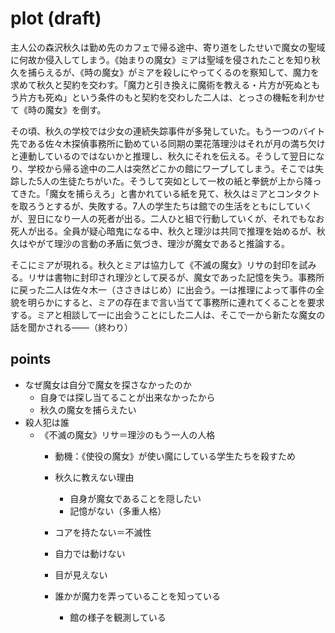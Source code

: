 # plot (draft)

主人公の森沢秋久は勤め先のカフェで帰る途中、寄り道をしたせいで魔女の聖域に何故か侵入してしまう。《始まりの魔女》ミアは聖域を侵されたことを知り秋久を捕らえるが、《時の魔女》がミアを殺しにやってくるのを察知して、魔力を求めて秋久と契約を交わす。「魔力と引き換えに魔術を教える・片方が死ぬともう片方も死ぬ」という条件のもと契約を交わした二人は、とっさの機転を利かせて《時の魔女》を倒す。

その頃、秋久の学校では少女の連続失踪事件が多発していた。もう一つのバイト先である佐々木探偵事務所に勤めている同期の栗花落理沙はそれが月の満ち欠けと連動しているのではないかと推理し、秋久にそれを伝える。そうして翌日になり、学校から帰る途中の二人は突然どこかの館にワープしてしまう。そこでは失踪した5人の生徒たちがいた。そうして突如として一枚の紙と拳銃が上から降ってきた。「魔女を捕らえろ」と書かれている紙を見て、秋久はミアとコンタクトを取ろうとするが、失敗する。7人の学生たちは館での生活をともにしていくが、翌日になり一人の死者が出る。二人ひと組で行動していくが、それでもなお死人が出る。全員が疑心暗鬼になる中、秋久と理沙は共同で推理を始めるが、秋久はやがて理沙の言動の矛盾に気づき、理沙が魔女であると推論する。

そこにミアが現れる。秋久とミアは協力して《不滅の魔女》リサの封印を試みる。リサは書物に封印され理沙として戻るが、魔女であった記憶を失う。事務所に戻った二人は佐々木一（ささきはじめ）に出会う。一は推理によって事件の全貌を明らかにすると、ミアの存在まで言い当てて事務所に連れてくることを要求する。ミアと相談して一に出会うことにした二人は、そこで一から新たな魔女の話を聞かされる――（終わり）

## points

- なぜ魔女は自分で魔女を探さなかったのか
  - 自身では探し当てることが出来なかったから
  - 秋久の魔女を捕らえたい
- 殺人犯は誰
  - 《不滅の魔女》リサ＝理沙のもう一人の人格
    - 動機：《使役の魔女》が使い魔にしている学生たちを殺すため
    - 秋久に教えない理由
      - 自身が魔女であることを隠したい
      - 記憶がない（多重人格）
    - コアを持たない＝不滅性
    
    - 自力では動けない
    - 目が見えない
    - 誰かが魔力を弄っていることを知っている
      - 館の様子を観測している

